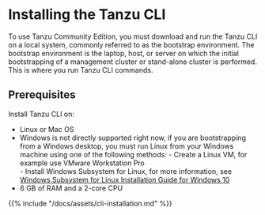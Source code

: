 # Installing the Tanzu CLI

To use Tanzu Community Edition, you must download and run the Tanzu CLI on a local system, commonly referred to as the bootstrap environment. The bootstrap environment is the laptop, host, or server on which the initial bootstrapping of a management cluster or stand-alone cluster is performed. This is where you run Tanzu  CLI commands.

## Prerequisites

Install Tanzu CLI on:  
- Linux or Mac OS  
- Windows is not directly supported right now, if you are  bootstrapping from a Windows desktop, you must run Linux from your Windows machine using one of the following methods:
        - Create a Linux VM, for example use VMware Workstation Pro  
        - Install Windows Subsystem for Linux, for more information, see [Windows Subsystem for Linux Installation Guide for Windows 10](https://docs.microsoft.com/en-us/windows/wsl/install-win10)
- 6 GB of RAM and a 2-core CPU        

{{% include "/docs/assets/cli-installation.md" %}}


